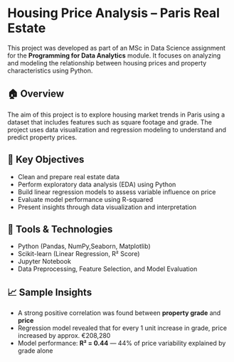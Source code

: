 # Housing Price Analysis – Paris Real Estate

This project was developed as part of an MSc in Data Science assignment for the **Programming for Data Analytics** module. It focuses on analyzing and modeling the relationship between housing prices and property characteristics using Python.

## 🏠 Overview

The aim of this project is to explore housing market trends in Paris using a dataset that includes features such as square footage and grade. The project uses data visualization and regression modeling to understand and predict property prices.

## 🧠 Key Objectives
- Clean and prepare real estate data
- Perform exploratory data analysis (EDA) using Python
- Build linear regression models to assess variable influence on price
- Evaluate model performance using R-squared
- Present insights through data visualization and interpretation

## 🔧 Tools & Technologies
- Python (Pandas, NumPy,Seaborn, Matplotlib)
- Scikit-learn (Linear Regression, R² Score)
- Jupyter Notebook
- Data Preprocessing, Feature Selection, and Model Evaluation


## 📈 Sample Insights
- A strong positive correlation was found between **property grade** and **price**
- Regression model revealed that for every 1 unit increase in grade, price increased by approx. €208,280
- Model performance: **R² = 0.44** — 44% of price variability explained by grade alone



